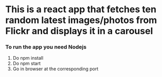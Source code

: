 # This is a react app that fetches ten random latest images/photos from Flickr and displays it in a carousel

### To run the app you need Nodejs

1. Do npm install
2. Do npm start
3. Go in browser at the corresponding port
